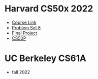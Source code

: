 # Harvard CS50x 2022

- [Course Link](https://cs50.harvard.edu/x/)
- [Problem Set 8](https://pset8.netlify.app/)
- [Final Project](https://github.com/mancuoj/watchlist)
- [CS50P](https://github.com/mancuoj/CS50P)

# UC Berkeley CS61A
- fall 2022